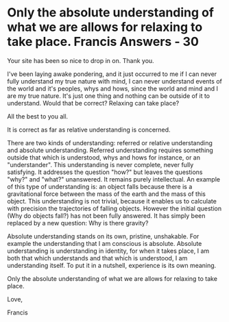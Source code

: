 # Only the absolute understanding of what we are allows for relaxing to take place. Francis Answers - 30

Your site has been so nice to drop in on. Thank you.

 I've been laying awake pondering, and it just occurred to me if I can never fully understand my true nature with mind, I can never understand events of the world and it's peoples, whys and hows, since the world and mind and I are my true nature. It's just one thing and nothing can be outside of it to understand. Would that be correct? Relaxing can take place?   

All the best to you all.

It is correct as far as relative understanding is concerned. 

There are two kinds of understanding: referred or relative understanding and absolute understanding. Referred understanding requires something outside that which is understood, whys and hows for instance, or an "understander". This understanding is never complete, never fully satisfying. It addresses the question "how?" but leaves the questions "why?" and "what?" unanswered. It remains purely intellectual. An example of this type of understanding is: an object falls because there is a gravitational force between the mass of the earth and the mass of this object. This understanding is not trivial, because it enables us to calculate with precision the trajectories of falling objects. However the initial question (Why do objects fall?) has not been fully answered. It has simply been replaced by a new question: Why is there gravity?

Absolute understanding stands on its own, pristine, unshakable. For example the understanding that I am conscious is absolute. Absolute understanding is understanding in identity, for when it takes place, I am both that which understands and that which is understood, I am understanding itself. To put it in a nutshell, experience is its own meaning.

Only the absolute understanding of what we are allows for relaxing to take place.

Love,

Francis

